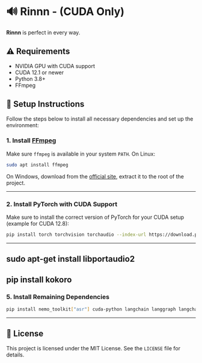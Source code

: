# 🔊 Rinnn - (CUDA Only)

**Rinnn** is perfect in every way.

## ⚠️ Requirements

- NVIDIA GPU with CUDA support
- CUDA 12.1 or newer
- Python 3.8+
- FFmpeg

## 🚀 Setup Instructions

Follow the steps below to install all necessary dependencies and set up the environment:

### 1. Install [FFmpeg](https://ffmpeg.org/download.html)

Make sure `ffmpeg` is available in your system `PATH`. On Linux:

```bash
sudo apt install ffmpeg
```

On Windows, download from the [official site](https://ffmpeg.org/download.html), extract it to the root of the project.

---

### 2. Install PyTorch with CUDA Support

Make sure to install the correct version of PyTorch for your CUDA setup (example for CUDA 12.8):

```bash
pip install torch torchvision torchaudio --index-url https://download.pytorch.org/whl/cu128
```

---
sudo apt-get install libportaudio2
---
pip install kokoro
---

### 5. Install Remaining Dependencies

```bash
pip install nemo_toolkit["asr"] cuda-python langchain langgraph langchain-community langchain-openai langchain-huggingface langchain-chroma beautifulsoup4 huggingface_hub[cli] sounddevice silero-vad chatterbox-tts
```
---

## 📄 License

This project is licensed under the MIT License. See the `LICENSE` file for details.
